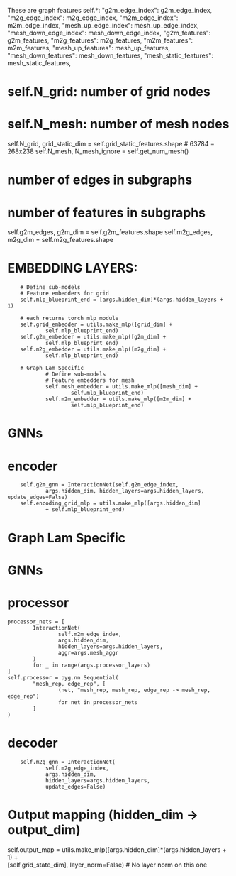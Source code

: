 
These are graph features
self.*:
        "g2m_edge_index": g2m_edge_index,
        "m2g_edge_index": m2g_edge_index,
        "m2m_edge_index": m2m_edge_index,
        "mesh_up_edge_index": mesh_up_edge_index,
        "mesh_down_edge_index": mesh_down_edge_index,
        "g2m_features": g2m_features,
        "m2g_features": m2g_features,
        "m2m_features": m2m_features,
        "mesh_up_features": mesh_up_features,
        "mesh_down_features": mesh_down_features,
        "mesh_static_features": mesh_static_features,

# self.N_grid: number of grid nodes
# self.N_mesh: number of mesh nodes
self.N_grid, grid_static_dim = self.grid_static_features.shape # 63784 = 268x238
self.N_mesh, N_mesh_ignore = self.get_num_mesh()


# number of edges in subgraphs
# number of features in subgraphs
self.g2m_edges, g2m_dim = self.g2m_features.shape
self.m2g_edges, m2g_dim = self.m2g_features.shape



# EMBEDDING LAYERS:
        # Define sub-models
        # Feature embedders for grid
        self.mlp_blueprint_end = [args.hidden_dim]*(args.hidden_layers + 1)

        # each returns torch mlp module
        self.grid_embedder = utils.make_mlp([grid_dim] +
                self.mlp_blueprint_end)
        self.g2m_embedder = utils.make_mlp([g2m_dim] +
                self.mlp_blueprint_end)
        self.m2g_embedder = utils.make_mlp([m2g_dim] +
                self.mlp_blueprint_end)

        # Graph Lam Specific
                # Define sub-models
                # Feature embedders for mesh
                self.mesh_embedder = utils.make_mlp([mesh_dim] +
                        self.mlp_blueprint_end)
                self.m2m_embedder = utils.make_mlp([m2m_dim] +
                        self.mlp_blueprint_end)        
# GNNs
# encoder
        self.g2m_gnn = InteractionNet(self.g2m_edge_index,
                args.hidden_dim, hidden_layers=args.hidden_layers, update_edges=False)
        self.encoding_grid_mlp = utils.make_mlp([args.hidden_dim]
                + self.mlp_blueprint_end)


# Graph Lam Specific
# GNNs
# processor
    processor_nets = [
            InteractionNet(
                    self.m2m_edge_index,
                    args.hidden_dim, 
                    hidden_layers=args.hidden_layers, 
                    aggr=args.mesh_aggr
            )
            for _ in range(args.processor_layers)
    ]
    self.processor = pyg.nn.Sequential(
            "mesh_rep, edge_rep", [
                    (net, "mesh_rep, mesh_rep, edge_rep -> mesh_rep, edge_rep")
                    for net in processor_nets
            ]
    )

# decoder
        self.m2g_gnn = InteractionNet(
                self.m2g_edge_index,
                args.hidden_dim,
                hidden_layers=args.hidden_layers,
                update_edges=False)

# Output mapping (hidden_dim -> output_dim)
self.output_map = utils.make_mlp([args.hidden_dim]*(args.hidden_layers + 1) +\
        [self.grid_state_dim], layer_norm=False) # No layer norm on this one
